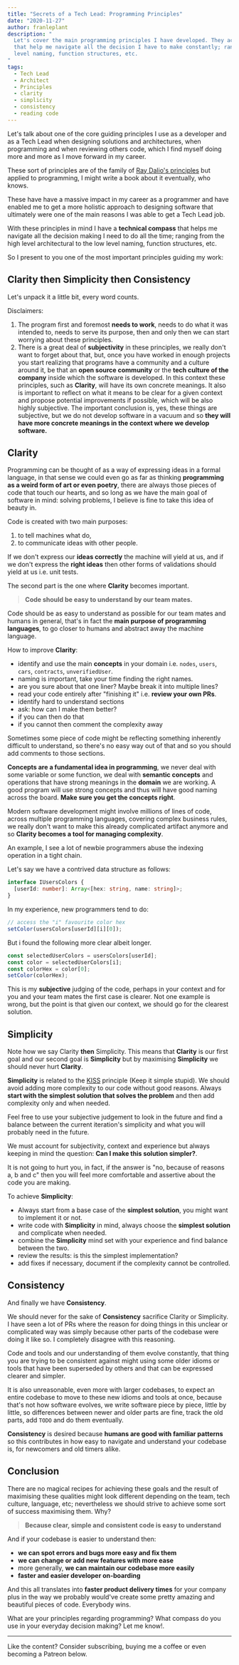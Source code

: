 ```yaml
---
title: "Secrets of a Tech Lead: Programming Principles"
date: "2020-11-27"
author: franleplant
description: "
  Let's cover the main programming principles I have developed. They act as a Technical Compass
  that help me navigate all the decision I have to make constantly; ranging from the high level architectural to the low
  level naming, function structures, etc.
"
tags:
  - Tech Lead
  - Architect
  - Principles
  - clarity
  - simplicity
  - consistency
  - reading code
---
```


Let's talk about one of the core guiding principles I use as a
developer and as a Tech Lead
when designing solutions and architectures, when programming
and when reviewing others code, which I find
myself doing more and more as I move forward in my career.

These sort of principles are of the family of [Ray Dalio's principles](https://amzn.to/33fhxf6)
but applied to programming, I might write a book about it eventually, who knows.

These have have a massive impact in my career as a programmer and have
enabled me to get a more holistic approach to designing software that
ultimately were one of the main reasons I was able to get a Tech Lead job.

With these principles in mind I have a **technical compass**
that helps me navigate all the decision making I need to do
all the time; ranging from the high level architectural to the low
level naming, function structures, etc.

So I present to you one of the most important principles guiding my work:

## Clarity then Simplicity then Consistency

Let's unpack it a little bit, every word counts.

Disclaimers:

1. The program first and foremost **needs to work**, needs to do what it was intended to,
   needs to serve its purpose, then and only then we can start worrying about these principles.
2. There is a great deal of **subjectivity** in these principles,
   we really don't want to forget about that, but, once you have worked in enough projects
   you start realizing that programs have a community and a culture around it, be that
   an **open source community** or the **tech culture of the company** inside which the software
   is developed. In this context these principles, such as **Clarity**, will
   have its own concrete meanings. It also is important to reflect on what it means
   to be clear for a given context and propose potential improvements if possible, which will
   be also highly subjective. The important conclusion is, yes, these things are subjective, but
   we do not develop software in a vacuum and so **they will have more concrete meanings in the
   context where we develop software.**

## Clarity

Programming can be thought of as a way of expressing ideas in a formal language,
in that sense we could even go as far as thinking **programming as a weird form of art
or even poetry**, there are always those pieces of code that touch our hearts, and
so long as we have the main goal of software in mind: solving problems, I believe
is fine to take this idea of beauty in.

Code is created with two main purposes:

1. to tell machines what do,
2. to communicate ideas with other people.

If we don't express our **ideas correctly** the machine will yield at us, and
if we don't express the **right ideas** then other forms of validations should yield at us i.e. unit tests.

The second part is the one where **Clarity** becomes important.

> **Code should be easy to understand by our team mates.**

Code should be as easy to understand as possible for our team mates
and humans in general, that's in fact the **main purpose of programming languages**,
to go closer to humans and abstract away the machine language.

How to improve **Clarity**:

- identify and use the main **concepts** in your domain i.e. `nodes`, `users`, `cars`, `contracts`, `unverifiedUser`.
- naming is important, take your time finding the right names.
- are you sure about that one liner? Maybe break it into multiple lines?
- read your code entirely after "finishing it" i.e. **review your own PRs**.
- identify hard to understand sections
- ask: how can I make them better?
- if you can then do that
- if you cannot then comment the complexity away

Sometimes some piece of code might be reflecting something inherently
difficult to understand, so there's no easy way out of that and so
you should add comments to those sections.

**Concepts are a fundamental idea in programming**, we never deal with
some variable or some function, we deal with **semantic concepts** and
operations that have strong meanings in the **domain** we are working.
A good program will use strong concepts and thus will have good
naming across the board. **Make sure you get the concepts right**.

Modern software development might involve millions of lines of code, across
multiple programming languages, covering complex business rules, we really
don't want to make this already complicated artifact anymore and so
**Clarity becomes a tool for managing complexity**.

An example, I see a lot of newbie programmers abuse the indexing operation in a tight chain.

Let's say we have a contrived data structure as follows:

```typescript
interface IUsersColors {
  [userId: number]: Array<[hex: string, name: string]>;
}
```

In my experience, new programmers tend to do:

```typescript
// access the "i" favourite color hex
setColor(usersColors[userId][i][0]);
```

But i found the following more clear albeit longer.

```typescript
const selectedUserColors = usersColors[userId];
const color = selectedUserColors[i];
const colorHex = color[0];
setColor(colorHex);
```

This is my **subjective** judging of the code, perhaps
in your context and for you and your team mates the
first case is clearer. Not one example
is wrong, but the point is that given our context,
we should go for the clearest solution.

## Simplicity

Note how we say Clarity **then** Simplicity.
This means that **Clarity** is our first goal and our second
goal is **Simplicity** but by maximising **Simplicity** we should
never hurt **Clarity**.

**Simplicity** is related to the [KISS](https://en.wikipedia.org/wiki/KISS_principle) principle (Keep it simple stupid).
We should avoid adding more complexity to our code without good reasons.
Always **start with the simplest solution that solves the problem** and then add complexity
only and when needed.

Feel free to use your subjective judgement to look in the future and find a balance
between the current iteration's simplicity and what you will probably need in the future.

We must account for subjectivity,
context and experience but always keeping in mind the question:
**Can I make this solution simpler?**.

It is not going to hurt you, in fact,
if the answer is "no, because of reasons a, b and c" then you will feel more
comfortable and assertive about the code you are making.

To achieve **Simplicity**:

- Always start from a base case of the **simplest solution**, you might want to implement it or not.
- write code with **Simplicity** in mind, always choose the **simplest solution** and complicate when needed.
- combine the **Simplicity** mind set with your experience and find balance between the two.
- review the results: is this the simplest implementation?
- add fixes if necessary, document if the complexity cannot be controlled.

## Consistency

And finally we have **Consistency**.

We should never for the sake of **Consistency** sacrifice Clarity or Simplicity.
I have seen a lot of PRs where the reason for doing things in this
unclear or complicated way was simply because other parts of the codebase were
doing it like so. I completely disagree with this reasoning.

Code and tools and our understanding of them evolve constantly, that thing
you are trying to be consistent against might using some older idioms or tools
that have been superseded by others and that can be expressed clearer and simpler.

It is also unreasonable, even more with larger codebases, to expect an entire codebase
to move to these new idioms and tools at once, because that's not how software evolves,
we write software piece by piece, little by little, so differences between newer and older
parts are fine, track the old parts, add `TODO` and do them eventually.

**Consistency** is desired because **humans are good with familiar patterns** so
this contributes in how easy to navigate and understand your codebase is, for newcomers
and old timers alike.

## Conclusion

There are no magical recipes for achieving these goals
and the result of maximising these qualities might look
different depending on the team, tech culture, language, etc;
nevertheless we should strive to achieve some sort of success
maximising them. Why?

> **Because clear, simple and consistent code is easy to understand**

And if your codebase is easier to understand then:

- **we can spot errors and bugs more easy and fix them**
- **we can change or add new features with more ease**
- more generally, **we can maintain our codebase more easily**
- **faster and easier developer on-boarding**

And this all translates into **faster product delivery times** for your company
plus in the way we probably would've
create some pretty amazing and beautiful pieces of code. Everybody wins.

What are your principles regarding programming? What compass do
you use in your everyday decision making? Let me know!.

<hr/>

Like the content? Consider subscribing, buying me a coffee or even becoming a Patreon below.
